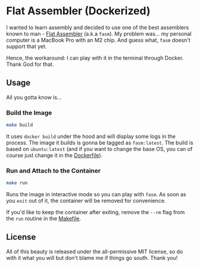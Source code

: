 # Flat Assembler (Dockerized)

I wanted to learn assembly and decided to use one of the best assemblers known
to man - [Flat Assembler](https://flatassembler.net/) (a.k.a `fasm`). My problem
was... my personal computer is a MacBook Pro with an M2 chip. And guess what,
`fasm` doesn't support that yet.

Hence, the workaround: I can play with it in the terminal through Docker. Thank
God for that.

## Usage

All you gotta know is...

### Build the Image

```bash
make build
```

It uses `docker build` under the hood and will display some logs in the process.
The image it builds is gonna be tagged as `fasm:latest`. The build is based on
`ubuntu:latest` (and if you want to change the base OS, you can of course just
change it in the [Dockerfile](Dockerfile)).

### Run and Attach to the Container

```bash
make run
```

Runs the image in interactive mode so you can play with `fasm`. As soon as you
`exit` out of it, the container will be removed for convenience.

If you'd like to keep the container after exiting, remove the `--rm` flag from
the `run` routine in the [Makefile](Makefile).

## License

All of this beauty is released under the all-permissive MIT license, so do with
it what you will but don't blame me if things go south. Thank you!
